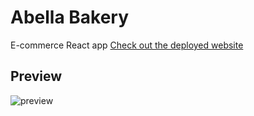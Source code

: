 # Abella Bakery

E-commerce React app
[Check out the deployed website](https://abellabakery.ca)

## Preview

![preview](/src/image/abella-preview.gif)

